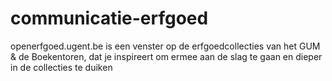# communicatie-erfgoed
openerfgoed.ugent.be is een venster op de erfgoedcollecties van het GUM &amp; de Boekentoren, dat je inspireert om ermee​ aan de slag te gaan en​ dieper in de collecties te duiken
